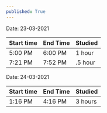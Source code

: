```yaml
---
published: True
---
```

Date: 23-03-2021

| Start time | End Time   | Studied  |
|------------|------------|----------|
|5:00 PM     |  6:00 PM   | 1 hour   |
|7:21 PM     | 7:52 PM     | .5 hour  |

Date: 24-03-2021

| Start time | End Time   | Studied  |
|------------|------------|----------|
|1:16 PM     |  4:16 PM   | 3 hours  |
